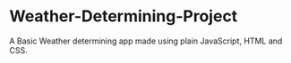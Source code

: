 # Weather-Determining-Project
A Basic Weather determining app made using plain JavaScript, HTML and CSS.
